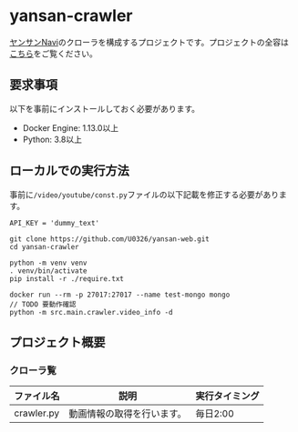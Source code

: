 # yansan-crawler
[ヤンサンNavi](http://yansan-navi.garaku.work)のクローラを構成するプロジェクトです。プロジェクトの全容は[こちら](https://github.com/U0326/yansan-integration)をご覧ください。

## 要求事項
以下を事前にインストールしておく必要があります。
* Docker Engine: 1.13.0以上
* Python: 3.8以上

## ローカルでの実行方法
事前に`/video/youtube/const.py`ファイルの以下記載を修正する必要があります。
```
API_KEY = 'dummy_text'
```

```
git clone https://github.com/U0326/yansan-web.git
cd yansan-crawler

python -m venv venv
. venv/bin/activate
pip install -r ./require.txt

docker run --rm -p 27017:27017 --name test-mongo mongo
// TODO 要動作確認
python -m src.main.crawler.video_info -d
```

## プロジェクト概要
### クローラ覧
|ファイル名|説明|実行タイミング|
|---|---|---|
|crawler.py|動画情報の取得を行います。|毎日2:00|